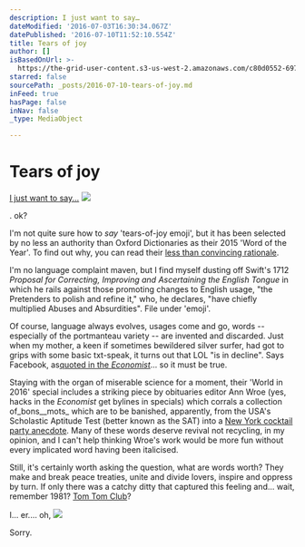 ```yaml
---
description: I just want to say…
dateModified: '2016-07-03T16:30:34.067Z'
datePublished: '2016-07-10T11:52:10.554Z'
title: Tears of joy
author: []
isBasedOnUrl: >-
  https://the-grid-user-content.s3-us-west-2.amazonaws.com/c80d0552-6977-42b3-b551-43df3b60849f.png
starred: false
sourcePath: _posts/2016-07-10-tears-of-joy.md
inFeed: true
hasPage: false
inNav: false
_type: MediaObject

---
```

# Tears of joy

[I just want to say...][0]
![](https://the-grid-user-content.s3-us-west-2.amazonaws.com/c80d0552-6977-42b3-b551-43df3b60849f.png)

. ok?

I'm not quite sure how to _say_ 'tears-of-joy emoji', but it has been selected by no less an authority than Oxford Dictionaries as their 2015 'Word of the Year'. To find out why, you can read their [less than convincing rationale][1].

I'm no language complaint maven, but I find myself dusting off Swift's 1712 _Proposal for Correcting, Improving and Ascertaining the English Tongue_ in which he rails against those promoting changes to English usage, "the Pretenders to polish and refine it," who, he declares, "have chiefly multiplied Abuses and Absurdities". File under 'emoji'.

Of course, language always evolves, usages come and go, words -- especially of the portmanteau variety -- are invented and discarded. Just when my mother, a keen if sometimes bewildered silver surfer, had got to grips with some basic txt-speak, it turns out that LOL "is in decline". Says Facebook, as[quoted in the ][2]_[Economist][2]_... so it must be true.

Staying with the organ of miserable science for a moment, their 'World in 2016' special includes a striking piece by obituaries editor Ann Wroe (yes, hacks in the _Economist_ get bylines in specials) which corrals a collection of_bons__mots_ which are to be banished, apparently, from the USA's Scholastic Aptitude Test (better known as the SAT) into a [New York cocktail party anecdote][3]. Many of these words deserve revival not recycling, in my opinion, and I can't help thinking Wroe's work would be more fun without every implicated word having been italicised.

Still, it's certainly worth asking the question, what are words worth? They make and break peace treaties, unite and divide lovers, inspire and oppress by turn. If only there was a catchy ditty that captured this feeling and... wait, remember 1981? [Tom Tom Club][4]?

I... er.... oh, ![](https://the-grid-user-content.s3-us-west-2.amazonaws.com/9b9c64d7-96f9-4336-b959-dcae62416a12.png)

Sorry.

[0]: https://ezricarlebach.com/2016/01/04/i-just-want-to-say/
[1]: http://blog.oxforddictionaries.com/2015/11/word-of-the-year-2015-emoji
[2]: http://www.theworldin.com/article/10653/do-you-speak-2016
[3]: http://www.theworldin.com/article/10654/elegy-lost-verbiage
[4]: https://www.youtube.com/watch?v=6Vl1m5FYlAo